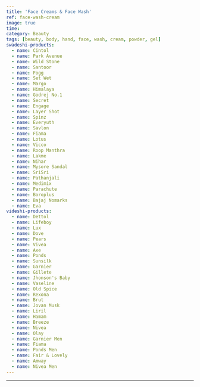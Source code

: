 ```yaml
---
title: 'Face Creams & Face Wash'
ref: face-wash-cream
image: true
time: 
category: Beauty
tags: [beauty, body, hand, face, wash, cream, powder, gel]
swadeshi-products:
  - name: Cintol
  - name: Park Avenue
  - name: Wild Stone
  - name: Santoor
  - name: Fogg
  - name: Set Wet
  - name: Margo
  - name: Himalaya
  - name: Godrej No.1
  - name: Secret
  - name: Engage
  - name: Layer Shot
  - name: Spinz
  - name: Everyuth
  - name: Savlon
  - name: Fiama
  - name: Lotus
  - name: Vicco
  - name: Roop Manthra
  - name: Lakme
  - name: Nihar
  - name: Mysore Sandal 
  - name: SriSri
  - name: Pathanjali
  - name: Medimix
  - name: Parachute
  - name: Boroplus
  - name: Bajaj Nomarks
  - name: Eva
videshi-products:
  - name: Dettol
  - name: Lifeboy
  - name: Lux
  - name: Dove
  - name: Pears
  - name: Vivea
  - name: Axe
  - name: Ponds
  - name: Sunsilk
  - name: Garnier
  - name: Gillete
  - name: Jhonson's Baby
  - name: Vaseline
  - name: Old Spice
  - name: Rexona
  - name: Brut
  - name: Jovan Musk
  - name: Liril
  - name: Hamam
  - name: Breeze
  - name: Nivea
  - name: Olay
  - name: Garnier Men
  - name: Fiama
  - name: Ponds Men
  - name: Fair & Lovely
  - name: Amway
  - name: Nivea Men
---
```





---


